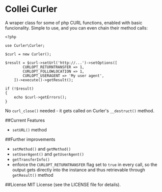# Collei Curler
A wraper class for some of php CURL functions, enabled with basic funcionality.
Simple to use, and you can even chain their method calls:

```
<?php

use Curler\Curler;

$curl = new Curler();

$result = $curl->setUrl('http://...')->setOptions([
		CURLOPT_RETURNTRANSFER => 1,
		CURLOPT_FOLLOWLOCATION => 1,
		CURLOPT_USERAGENT => 'My user agent',
	])->execute()->getResult();

if (!$result)
{
	echo $curl->getErrors();
}

```

No `curl_close()` needed - it gets called on Curler's `__destruct()` method.

##Current Features
* `setURL()` method

##Further improvements
* `setMethod()` and `getMethod()`
* `setUserAgent()` and `getUserAgent()`
* `getTransferInfo()`
* enforce the `CURLOPT_RETURNTRANSFER` flag set to `true` in every call,
so the output gets directly into the instance and thus retrievable through
`getResult()` method

##License
MIT License
(see the LICENSE file for details).
